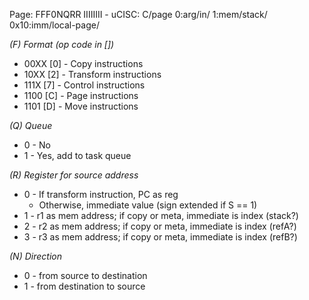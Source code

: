 Page:      FFF0NQRR IIIIIIII  -  uCISC: C/page 0:arg/in/ 1:mem/stack/ 0x10:imm/local-page/

*(F) Format (op code in [])*

* 00XX [0] - Copy instructions
* 10XX [2] - Transform instructions
* 111X [7] - Control instructions
* 1100 [C] - Page instructions
* 1101 [D] - Move instructions

*(Q) Queue*

* 0 - No
* 1 - Yes, add to task queue

*(R) Register for source address*

* 0 - If transform instruction, PC as reg
    - Otherwise, immediate value (sign extended if S == 1)
* 1 - r1 as mem address; if copy or meta, immediate is index (stack?)
* 2 - r2 as mem address; if copy or meta, immediate is index (refA?)
* 3 - r3 as mem address; if copy or meta, immediate is index (refB?)

*(N) Direction*

* 0 - from source to destination
* 1 - from destination to source

